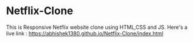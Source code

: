 # Netflix-Clone
This is Responsive Netflix website clone using HTML,CSS and JS.
Here's a live link : https://abhishek1380.github.io/Netflix-Clone/index.html
